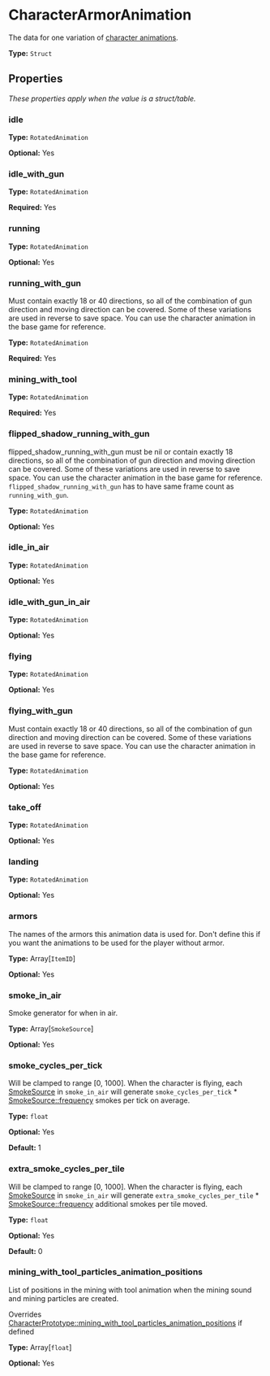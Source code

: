 # CharacterArmorAnimation

The data for one variation of [character animations](prototype:CharacterPrototype::animations).

**Type:** `Struct`

## Properties

*These properties apply when the value is a struct/table.*

### idle

**Type:** `RotatedAnimation`

**Optional:** Yes

### idle_with_gun

**Type:** `RotatedAnimation`

**Required:** Yes

### running

**Type:** `RotatedAnimation`

**Optional:** Yes

### running_with_gun

Must contain exactly 18 or 40 directions, so all of the combination of gun direction and moving direction can be covered. Some of these variations are used in reverse to save space. You can use the character animation in the base game for reference.

**Type:** `RotatedAnimation`

**Required:** Yes

### mining_with_tool

**Type:** `RotatedAnimation`

**Required:** Yes

### flipped_shadow_running_with_gun

flipped_shadow_running_with_gun must be nil or contain exactly 18 directions, so all of the combination of gun direction and moving direction can be covered. Some of these variations are used in reverse to save space. You can use the character animation in the base game for reference. `flipped_shadow_running_with_gun` has to have same frame count as `running_with_gun`.

**Type:** `RotatedAnimation`

**Optional:** Yes

### idle_in_air

**Type:** `RotatedAnimation`

**Optional:** Yes

### idle_with_gun_in_air

**Type:** `RotatedAnimation`

**Optional:** Yes

### flying

**Type:** `RotatedAnimation`

**Optional:** Yes

### flying_with_gun

Must contain exactly 18 or 40 directions, so all of the combination of gun direction and moving direction can be covered. Some of these variations are used in reverse to save space. You can use the character animation in the base game for reference.

**Type:** `RotatedAnimation`

**Optional:** Yes

### take_off

**Type:** `RotatedAnimation`

**Optional:** Yes

### landing

**Type:** `RotatedAnimation`

**Optional:** Yes

### armors

The names of the armors this animation data is used for. Don't define this if you want the animations to be used for the player without armor.

**Type:** Array[`ItemID`]

**Optional:** Yes

### smoke_in_air

Smoke generator for when in air.

**Type:** Array[`SmokeSource`]

**Optional:** Yes

### smoke_cycles_per_tick

Will be clamped to range [0, 1000]. When the character is flying, each [SmokeSource](prototype:SmokeSource) in `smoke_in_air` will generate `smoke_cycles_per_tick` * [SmokeSource::frequency](prototype:SmokeSource::frequency) smokes per tick on average.

**Type:** `float`

**Optional:** Yes

**Default:** 1

### extra_smoke_cycles_per_tile

Will be clamped to range [0, 1000]. When the character is flying, each [SmokeSource](prototype:SmokeSource) in `smoke_in_air` will generate `extra_smoke_cycles_per_tile` * [SmokeSource::frequency](prototype:SmokeSource::frequency) additional smokes per tile moved.

**Type:** `float`

**Optional:** Yes

**Default:** 0

### mining_with_tool_particles_animation_positions

List of positions in the mining with tool animation when the mining sound and mining particles are created.

Overrides [CharacterPrototype::mining_with_tool_particles_animation_positions](prototype:CharacterPrototype::mining_with_tool_particles_animation_positions) if defined

**Type:** Array[`float`]

**Optional:** Yes

